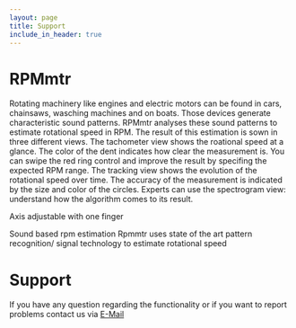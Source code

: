 ```yaml
---
layout: page
title: Support
include_in_header: true
---
```


# RPMmtr
Rotating machinery like engines and electric motors can be found in cars, chainsaws, wasching machines and on boats.
Those devices generate characteristic sound patterns. RPMmtr  analyses these sound patterns to estimate rotational speed in RPM.
The result of this estimation is sown in three different views. The tachometer view shows the roational speed at a glance.
The color of the dent indicates how clear the measurement is. You can swipe the red ring control and improve the result by specifing the expected RPM range.
The tracking view shows the evolution of the rotational speed over time. The accuracy of the measurement is indicated by the size and color of the circles.
Experts can use the spectrogram view: understand how the algorithm comes to its result.

Axis adjustable with one finger 

Sound based rpm estimation
Rpmmtr uses state of the art pattern recognition/ signal  technology to estimate rotational speed
# Support


If you have any question regarding the functionality or if you want to report problems contact us via [E-Mail](mailto:namosdynamic@gmail.com?subject=[Support_Request])
